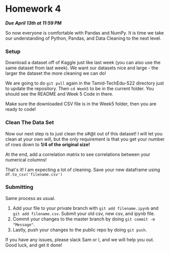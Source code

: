 # Homework 4 #
***Due April 13th at 11:59 PM***

So now everyone is comfortable with Pandas and NumPy. It is time we take our understanding of Python, Pandas, and Data Cleaning to the next level.

### Setup ###
Download a dataset off of Kaggle just like last week (you can also use the same dataset from last week). We want our datasets nice and large - the larger the dataset the more cleaning we can do!

We are going to do ```git pull``` again in the Tamid-TechEdu-S22 directory just to update the repository. Then ```cd Week5``` to be in the current folder. You should see the README and Week 5 Code in there.

Make sure the downloaded CSV file is in the Week5 folder, then you are ready to code!

### Clean The Data Set ###
Now our next step is to just clean the s#@t out of this dataset! I will let you clean at your own will, but the only requirement is that you get your number of rows down to **1/4 of the original size!**

At the end, add a correlation matrix to see correlations between your numerical columns!

That's it! I am expecting a lot of cleaning. Save your new dataframe using ```df.to_csv('filename.csv')```

### Submitting ###
Same process as usual.
1. Add your file to your private branch with ```git add filename.ipynb``` and ```git add filename.csv```. Submit your old csv, new csv, and ipynb file.
2. Commit your changes to the master branch by doing ```git commit -m "Message"```.
3. Lastly, push your changes to the public repo by doing ```git push```. 

If you have any issues, please slack Sam or I, and we will help you out. Good luck, and get it done!
